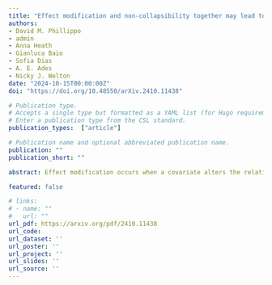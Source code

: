 ```yaml
---
title: "Effect modification and non-collapsibility together may lead to conflicting treatment decisions: a review of marginal and conditional estimands and recommendations for decision-making"
authors:
- David M. Phillippo
- admin
- Anna Heath
- Gianluca Baio
- Sofia Dias
- A. E. Ades
- Nicky J. Welton
date: "2024-10-15T00:00:00Z"
doi: "https://doi.org/10.48550/arXiv.2410.11438"

# Publication type.
# Accepts a single type but formatted as a YAML list (for Hugo requirements).
# Enter a publication type from the CSL standard.
publication_types:  ["article"]

# Publication name and optional abbreviated publication name.
publication: ""
publication_short: ""

abstract: Effect modification occurs when a covariate alters the relative effectiveness of treatment compared to control. It is widely understood that, when effect modification is present, treatment recommendations may vary by population and by subgroups within the population. Population-adjustment methods are increasingly used to adjust for differences in effect modifiers between study populations and to produce population-adjusted estimates in a relevant target population for decision-making. It is also widely understood that marginal and conditional estimands for non-collapsible effect measures, such as odds ratios or hazard ratios, do not in general coincide even without effect modification. However, the consequences of both non-collapsibility and effect modification together are little-discussed in the literature. In this paper, we set out the definitions of conditional and marginal estimands, illustrate their properties when effect modification is present, and discuss the implications for decision-making. In particular, we show that effect modification can result in conflicting treatment rankings between conditional and marginal estimates. This is because conditional and marginal estimands correspond to different decision questions that are no longer aligned when effect modification is present. For time-to-event outcomes, the presence of covariates implies that marginal hazard ratios are time-varying, and effect modification can cause marginal hazard curves to cross. We conclude with practical recommendations for decision-making in the presence of effect modification, based on pragmatic comparisons of both conditional and marginal estimates in the decision target population. Currently, multilevel network meta-regression is the only population-adjustment method capable of producing both conditional and marginal estimates, in any decision target population.

featured: false

# links:
# - name: ""
#   url: ""
url_pdf: https://arxiv.org/pdf/2410.11438
url_code: 
url_dataset: ''
url_poster: ''
url_project: ''
url_slides: ''
url_source: ''
---
```


